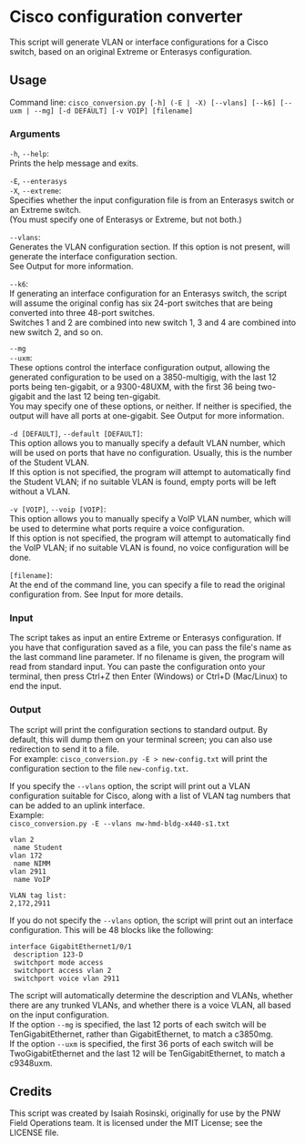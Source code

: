 # Cisco configuration converter

This script will generate VLAN or interface configurations for a Cisco switch, based on an original Extreme or Enterasys configuration.

## Usage

Command line: `cisco_conversion.py [-h] (-E | -X) [--vlans] [--k6] [--uxm | --mg] [-d DEFAULT] [-v VOIP] [filename]`

### Arguments

`-h`, `--help`:  
Prints the help message and exits.

`-E`, `--enterasys`  
`-X`, `--extreme`:  
Specifies whether the input configuration file is from an Enterasys switch or an Extreme switch.  
(You must specify one of Enterasys or Extreme, but not both.)

`--vlans`:  
Generates the VLAN configuration section. If this option is not present, will generate the interface configuration section.  
See Output for more information.

`--k6`:  
If generating an interface configuration for an Enterasys switch, the script will assume the original config has six 24-port switches that are being converted into three 48-port switches.  
Switches 1 and 2 are combined into new switch 1, 3 and 4 are combined into new switch 2, and so on.

`--mg`  
`--uxm`:  
These options control the interface configuration output, allowing the generated configuration to be used on a 3850-multigig, with the last 12 ports being ten-gigabit, or a 9300-48UXM, with the first 36 being two-gigabit and the last 12 being ten-gigabit.  
You may specify one of these options, or neither. If neither is specified, the output will have all ports at one-gigabit. See Output for more information.  

`-d [DEFAULT]`, `--default [DEFAULT]`:  
This option allows you to manually specify a default VLAN number, which will be used on ports that have no configuration. Usually, this is the number of the Student VLAN.  
If this option is not specified, the program will attempt to automatically find the Student VLAN; if no suitable VLAN is found, empty ports will be left without a VLAN.

`-v [VOIP]`, `--voip [VOIP]`:  
This option allows you to manually specify a VoIP VLAN number, which will be used to determine what ports require a voice configuration.  
If this option is not specified, the program will attempt to automatically find the VoIP VLAN; if no suitable VLAN is found, no voice configuration will be done.

`[filename]`:  
At the end of the command line, you can specify a file to read the original configuration from. See Input for more details.

### Input

The script takes as input an entire Extreme or Enterasys configuration. If you have that configuration saved as a file, you can pass the file's name as the last command line parameter. If no filename is given, the program will read from standard input. You can paste the configuration onto your terminal, then press Ctrl+Z then Enter (Windows) or Ctrl+D (Mac/Linux) to end the input.

### Output

The script will print the configuration sections to standard output. By default, this will dump them on your terminal screen; you can also use redirection to send it to a file.  
For example: `cisco_conversion.py -E > new-config.txt` will print the configuration section to the file `new-config.txt`.

If you specify the `--vlans` option, the script will print out a VLAN configuration suitable for Cisco, along with a list of VLAN tag numbers that can be added to an uplink interface.  
Example:  
`cisco_conversion.py -E --vlans nw-hmd-bldg-x440-s1.txt`

    vlan 2
     name Student
    vlan 172
     name NIMM
    vlan 2911
     name VoIP

    VLAN tag list:
    2,172,2911

If you do not specify the `--vlans` option, the script will print out an interface configuration. This will be 48 blocks like the following:

    interface GigabitEthernet1/0/1
     description 123-D
     switchport mode access
     switchport access vlan 2
     switchport voice vlan 2911

The script will automatically determine the description and VLANs, whether there are any trunked VLANs, and whether there is a voice VLAN, all based on the input configuration.  
If the option `--mg` is specified, the last 12 ports of each switch will be TenGigabitEthernet, rather than GigabitEthernet, to match a c3850mg.  
If the option `--uxm` is specified, the first 36 ports of each switch will be TwoGigabitEthernet and the last 12 will be TenGigabitEthernet, to match a c9348uxm.  

## Credits

This script was created by Isaiah Rosinski, originally for use by the PNW Field Operations team. It is licensed under the MIT License; see the LICENSE file.
